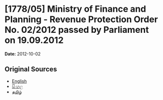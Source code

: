 # [1778/05] Ministry of Finance and Planning - Revenue Protection Order No. 02/2012 passed by Parliament on 19.09.2012

**Date:** 2012-10-02

## Original Sources

- [English](https://documents.gov.lk/view/extra-gazettes/2012/10/1778-05_E.pdf)
- [සිංහල](https://documents.gov.lk/view/extra-gazettes/2012/10/1778-05_S.pdf)
- [தமிழ்](https://documents.gov.lk/view/extra-gazettes/2012/10/1778-05_T.pdf)
